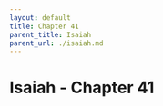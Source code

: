 ```yaml
---
layout: default
title: Chapter 41
parent_title: Isaiah
parent_url: ./isaiah.md
---
```


# Isaiah - Chapter 41
